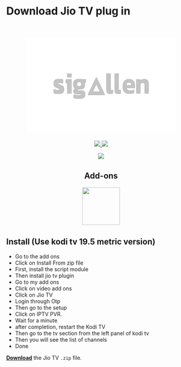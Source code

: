 
<h1>Download Jio TV plug in</h1> 


<h2 align="center">
  <br>
  <a href="https://github.com/botallen/repository.botallen"><img src="imahe_files/Capture.PNG" height="250" width="400"></a>
</h2>

<p align="center">

  <!-- Release -->
  <a href="https://github.com/nitingit7/sogallen/releases">
    <img src="https://img.shields.io/github/v/release/botallen/repository.botallen?style=for-the-badge">
  </a>
  
  <!-- Downloads -->
  <a href="https://github.com/nitingit7/sogallen/releases">
    <img src="https://img.shields.io/github/downloads/botallen/repository.botallen/total?style=for-the-badge&logo=kodi&color=17B2E7">
  </a>
  
 </p>
 <p align="center">

   <a href="https://github.com/botallen/repository.botallen/blob/master/LICENSE">
    <img src="https://img.shields.io/github/license/botallen/repository.botallen?style=flat-square">
  </a>

  <h2 align="center">Add-ons</h2>

  <p align="center">

  <span style="display: inline-block;">
  <a href="https://github.com/nitingit7/sogallen/releases">
    <img src="https://raw.githubusercontent.com/botallen/plugin.video.jiotv/main/resources/icon.png" width="100" height="100">
  </a>
</span>
</p>

## Install (Use kodi tv 19.5 metric version)


- Go to the add ons
- Click on Install From zip file
- First, install the script module
- Then install jio tv plugin
- Go to my add ons
- Click on video add ons
- Click on Jio TV
- Login through Otp
- Then go to the setup
- Click on IPTV PVR.
- Wait for a minute
- after completion, restart the Kodi TV
- Then go to the tv section from the left panel of kodi tv
- Then you will see the list of channels
- Done

[**Download**](https://github.com/nitingit7/sogallen/releases/download/working_plugin/plugin.video.jiotv-2.0.25.zip) the Jio TV `.zip` file.
<br/>
<br/>

